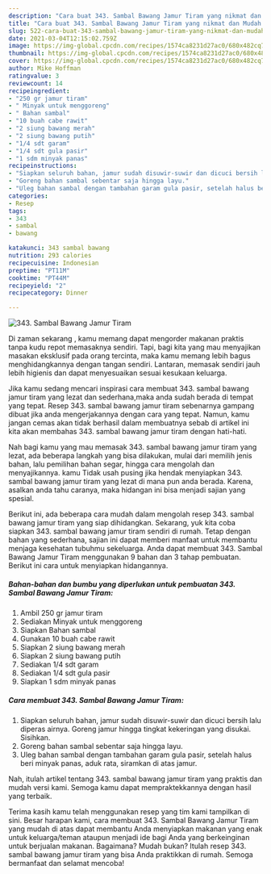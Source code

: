 ```yaml
---
description: "Cara buat 343. Sambal Bawang Jamur Tiram yang nikmat dan Mudah Dibuat"
title: "Cara buat 343. Sambal Bawang Jamur Tiram yang nikmat dan Mudah Dibuat"
slug: 522-cara-buat-343-sambal-bawang-jamur-tiram-yang-nikmat-dan-mudah-dibuat
date: 2021-03-04T12:15:02.759Z
image: https://img-global.cpcdn.com/recipes/1574ca8231d27ac0/680x482cq70/343-sambal-bawang-jamur-tiram-foto-resep-utama.jpg
thumbnail: https://img-global.cpcdn.com/recipes/1574ca8231d27ac0/680x482cq70/343-sambal-bawang-jamur-tiram-foto-resep-utama.jpg
cover: https://img-global.cpcdn.com/recipes/1574ca8231d27ac0/680x482cq70/343-sambal-bawang-jamur-tiram-foto-resep-utama.jpg
author: Mike Hoffman
ratingvalue: 3
reviewcount: 14
recipeingredient:
- "250 gr jamur tiram"
- " Minyak untuk menggoreng"
- " Bahan sambal"
- "10 buah cabe rawit"
- "2 siung bawang merah"
- "2 siung bawang putih"
- "1/4 sdt garam"
- "1/4 sdt gula pasir"
- "1 sdm minyak panas"
recipeinstructions:
- "Siapkan seluruh bahan, jamur sudah disuwir-suwir dan dicuci bersih lalu diperas airnya. Goreng jamur hingga tingkat kekeringan yang disukai. Sisihkan."
- "Goreng bahan sambal sebentar saja hingga layu."
- "Uleg bahan sambal dengan tambahan garam gula pasir, setelah halus beri minyak panas, aduk rata, siramkan di atas jamur."
categories:
- Resep
tags:
- 343
- sambal
- bawang

katakunci: 343 sambal bawang 
nutrition: 293 calories
recipecuisine: Indonesian
preptime: "PT11M"
cooktime: "PT44M"
recipeyield: "2"
recipecategory: Dinner

---
```



![343. Sambal Bawang Jamur Tiram](https://img-global.cpcdn.com/recipes/1574ca8231d27ac0/680x482cq70/343-sambal-bawang-jamur-tiram-foto-resep-utama.jpg)

Di zaman  sekarang , kamu memang dapat mengorder makanan praktis tanpa kudu repot memasaknya sendiri. Tapi, bagi kita yang mau menyajikan masakan eksklusif pada orang tercinta, maka kamu memang lebih bagus menghidangkannya dengan tangan sendiri. Lantaran, memasak sendiri jauh lebih higienis dan dapat menyesuaikan sesuai kesukaan keluarga.

Jika kamu sedang mencari inspirasi cara membuat 343. sambal bawang jamur tiram yang lezat dan sederhana,maka anda sudah berada di tempat yang tepat. Resep 343. sambal bawang jamur tiram  sebenarnya gampang dibuat jika anda mengerjakannya dengan cara yang tepat. Namun, kamu jangan cemas akan tidak berhasil dalam membuatnya 
sebab di artikel ini kita akan membahas 343. sambal bawang jamur tiram dengan hati-hati.  



Nah bagi kamu yang mau memasak 343. sambal bawang jamur tiram yang lezat, ada beberapa langkah yang bisa dilakukan, mulai dari memilih jenis bahan, lalu pemilihan bahan segar, hingga cara mengolah dan menyajikannya. kamu Tidak usah pusing jika hendak menyiapkan 343. sambal bawang jamur tiram yang lezat di mana pun anda berada. Karena, asalkan anda  tahu caranya, maka hidangan ini bisa menjadi sajian yang spesial.

Berikut ini, ada beberapa cara mudah dalam mengolah resep 343. sambal bawang jamur tiram yang siap dihidangkan. Sekarang, yuk kita coba siapkan 343. sambal bawang jamur tiram sendiri di rumah. Tetap dengan bahan yang sederhana, sajian ini dapat memberi manfaat untuk membantu menjaga kesehatan tubuhmu sekeluarga. Anda dapat membuat 343. Sambal Bawang Jamur Tiram menggunakan 9 bahan dan 3 tahap pembuatan. Berikut ini cara untuk menyiapkan hidangannya.

<!--inarticleads1-->

##### Bahan-bahan dan bumbu yang diperlukan untuk pembuatan 343. Sambal Bawang Jamur Tiram:

1. Ambil 250 gr jamur tiram
1. Sediakan  Minyak untuk menggoreng
1. Siapkan  Bahan sambal
1. Gunakan 10 buah cabe rawit
1. Siapkan 2 siung bawang merah
1. Siapkan 2 siung bawang putih
1. Sediakan 1/4 sdt garam
1. Sediakan 1/4 sdt gula pasir
1. Siapkan 1 sdm minyak panas




<!--inarticleads2-->

##### Cara membuat 343. Sambal Bawang Jamur Tiram:

1. Siapkan seluruh bahan, jamur sudah disuwir-suwir dan dicuci bersih lalu diperas airnya. Goreng jamur hingga tingkat kekeringan yang disukai. Sisihkan.
1. Goreng bahan sambal sebentar saja hingga layu.
1. Uleg bahan sambal dengan tambahan garam gula pasir, setelah halus beri minyak panas, aduk rata, siramkan di atas jamur.




Nah, itulah artikel tentang  343. sambal bawang jamur tiram  yang praktis dan mudah versi kami. Semoga kamu dapat mempraktekkannya dengan hasil yang terbaik. 

Terima kasih kamu telah menggunakan resep yang tim kami tampilkan di sini. Besar harapan kami, cara membuat  343. Sambal Bawang Jamur Tiram yang mudah di atas dapat membantu Anda menyiapkan makanan yang enak untuk keluarga/teman ataupun menjadi ide bagi Anda yang berkeinginan untuk berjualan makanan. Bagaimana? Mudah bukan? Itulah resep 343. sambal bawang jamur tiram yang bisa Anda praktikkan di rumah. Semoga bermanfaat dan selamat mencoba!

